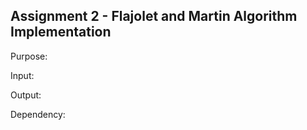 ## Assignment 2 - Flajolet and Martin Algorithm Implementation

Purpose: 

Input: 

Output: 

Dependency: 

